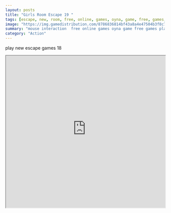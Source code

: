 ```yaml
---
layout: posts
title: "Girls Room Escape 19 "
tags: [escape, new, room, free, online, games, oyna, game, free, games, play, play, games]
image: "https://img.gamedistribution.com/8786836814bf43a8a4e47504b3f8c73f.jpg"
summary: "mouse interaction  free online games oyna game free games play play games"
category: "Action"
---
```


play new escape games 18

<iframe width="100%" height="480px;" src="https://flash.gamedistribution.com?game=8786836814bf43a8a4e47504b3f8c73f"></iframe>